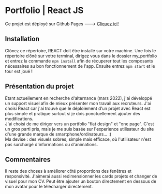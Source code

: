 <h1> Portfolio | React JS </h1>

Ce projet est déployé sur Github Pages ---> <a href="https://dounyadelren.github.io/Portfolio_DounyaDerlen/" target="_blank">Cliquez ici!</a>

<h2>Installation</h2>
Clônez ce répertoire, REACT doit être installé sur votre machine.
Une fois le répertoire clôné sur votre terminal, dirigez vous dans le dossier my_portfolio et entrez la commande <code>npm install</code> afin de récuperer tout les composants nécessaires au bon fonctionnement de l'app. Ensuite entrez <code>npm start</code> et le tour est joué !

<h2>Présentation du projet</h2>
Etant actuellement en recherche d'alternance (mars 2022), j'ai développé un support visuel afin de mieux présenter mon travail aux recruteurs. J'ai choisi React car j'ai trouvé que le déploiement d'un projet avec React est plus simple et pratique surtout si je dois ponctuellement ajouter des modifications. <br>
J'ai choisi de me diriger vers un portfolio "flat design" et "one page". C'est un gros parti pris, mais je me suis basée sur l'experience utilisateur du site d'une grande marque de smartphone/ordinateurs... :) <br>
Ma devise : des visuels sobres, simple mais efficace, où l'utilisateur n'est pas surchargé d'informations ou d'animations.

<h2>Commentaires</h2>
Il reste des choses à améliorer côté proportions des fenêtres et responsivité. J'aimerai aussi redimensionner les cards projets et changer de visuel pour mon CV. Peut être ajouter un bouton directement en dessous de mon avatar pour le télécharger directement. 
